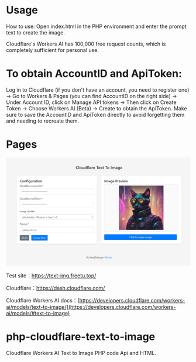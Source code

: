 # Usage
How to use: Open index.html in the PHP environment and enter the prompt text to create the image.

Cloudflare's Workers AI has 100,000 free request counts, which is completely sufficient for personal use.
# To obtain AccountID and ApiToken:
Log in to Cloudflare (if you don't have an account, you need to register one) -> Go to Workers & Pages (you can find AccountID on the right side) -> Under Account ID, click on Manage API tokens -> Then click on Create Token -> Choose Workers AI (Beta) -> Create to obtain the ApiToken. Make sure to save the AccountID and ApiToken directly to avoid forgetting them and needing to recreate them.
# Pages
![120240307162110](/images/120240307162110.png)

Test site：https://text-img.freetu.top/

Cloudflare：https://dash.cloudflare.com/

Cloudflare Workers AI docs：[https://developers.cloudflare.com/workers-ai/models/text-to-image/](https://developers.cloudflare.com/workers-ai/models/#text-to-image)

# php-cloudflare-text-to-image
Cloudflare Workers AI Text to Image PHP code Api and HTML.

